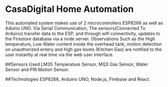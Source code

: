 # CasaDigital Home Automation 
This automated system makes use of 2 microcontrollers ESP8266 as well as Aduino UNO. Via Serial Communication, The sensors(Connected To Arduino) transfer data to the ESP, and through wifi connectivity, updates to the Firestore database via a node server. Observations Such as the High temperature, Low Water content inside the overhead tank, motion detection on unauthorized entery and high gas levels (Kitchen Gas) are notified to the user instantly at real time via the web user interface. 

##Sensors Used
LM35 Temperature Sensor, MQ3 Gas Sensor, Water Sensor and PIR Motion Sensor.

##Technologies
ESP8266, Arduino UNO, Node.js, Firebase and React.
